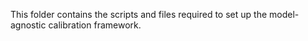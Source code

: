 This folder contains the scripts and files required to set up the model-agnostic calibration framework.
